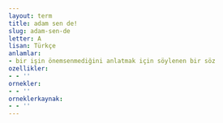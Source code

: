 ```yaml
---
layout: term
title: adam sen de!
slug: adam-sen-de
letter: A
lisan: Türkçe
anlamlar:
- bir işin önemsenmediğini anlatmak için söylenen bir söz
ozellikler:
- - ''
ornekler:
- - ''
orneklerkaynak:
- - ''
---
```


